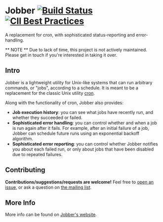 # Jobber [![Build Status](https://travis-ci.org/dshearer/jobber.svg?branch=master)](https://travis-ci.org/dshearer/jobber) [![CII Best Practices](https://bestpractices.coreinfrastructure.org/projects/1476/badge)](https://bestpractices.coreinfrastructure.org/projects/1476)

A replacement for cron, with sophisticated status-reporting and error-handling.

** NOTE ** Due to lack of time, this project is not actively maintained. Please get in touch if you're interested in taking it over.

## Intro

Jobber is a lightweight utility for Unix-like systems that can run arbitrary commands, or "jobs", according to a schedule.  It is meant to be a replacement for the classic Unix utility [cron](http://en.wikipedia.org/wiki/Cron).

Along with the functionality of cron, Jobber also provides:
* **Job execution history**: you can see what jobs have recently run, and whether they succeeded or failed.
* **Sophisticated error handling**: you can control whether and when a job is run again after it fails.  For example, after an initial failure of a job, Jobber can schedule future runs using an exponential backoff algorithm.
* **Sophisticated error reporting**: you can control whether Jobber notifies you about each failed run, or only about jobs that have been disabled due to repeated failures.

## Contributing

**Contributions/suggestions/requests are welcome!**  Feel free to [open an issue](https://github.com/dshearer/jobber/issues), or ask a question on [the mailing list](https://groups.google.com/d/forum/jobber-proj).

## More Info

More info can be found on [Jobber's website](http://dshearer.github.io/jobber/).

